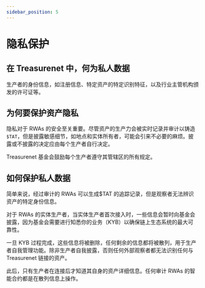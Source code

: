 ```yaml
---
sidebar_position: 5
---
```


# 隐私保护

## 在 Treasurenet 中，何为私人数据

生产者的身份信息，如注册信息、特定资产的特定识别特征，以及行业主管机构颁发的许可证等。

## 为何要保护资产隐私

隐私对于 RWAs 的安全至关重要。尽管资产的生产力会被实时记录并审计以铸造`$TAT`，但是披露敏感细节，如地点和实体所有者，可能会引来不必要的麻烦。披露或不披露的决定应由每个生产者自行决定。

Treasurenet 基金会鼓励每个生产者遵守其管辖区的所有规定。

## 如何保护私人数据

简单来说，经过审计的 RWAs 可以生成$TAT 的追踪记录，但是观察者无法辨识资产的特定身份信息。

对于 RWAs 的实体生产者，当实体生产者首次接入时，一些信息会暂时向基金会披露，因为基金会需要进行知悉你的业务（KYB）以确保链上生态系统的最大可靠性。

一旦 KYB 过程完成，这些信息将被删除，任何剩余的信息都将被散列，用于生产者自我管理功能。除非生产者自我披露，否则任何外部观察者都无法识别任何与 Treasurenet 链接的资产。

此后，只有生产者在连接后才知道其自身的资产详细信息。任何审计 RWAs 的智能合约都是在散列信息上操作。
